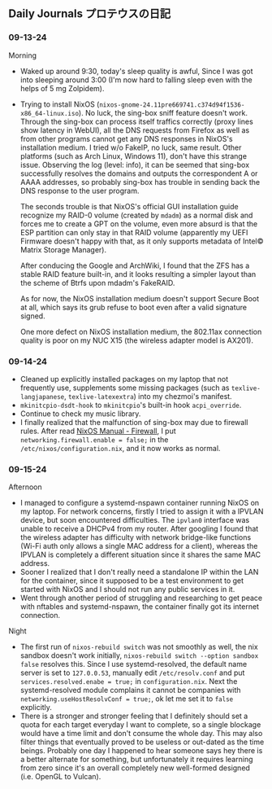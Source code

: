 ## Daily Journals プロテウスの日記

### 09-13-24

Morning
- Waked up around 9:30, today's sleep quality is awful, Since I was got into sleeping around 3:00 (I'm now hard to falling sleep even with the helps of 5 mg Zolpidem).
- Trying to install NixOS (`nixos-gnome-24.11pre669741.c374d94f1536-x86_64-linux.iso`). No luck, the sing-box sniff feature doesn't work. Through the sing-box can process itself traffics correctly (proxy lines show latency in WebUI), all the DNS requests from Firefox as well as from other programs cannot get any DNS responses in NixOS's installation medium. I tried w/o FakeIP, no luck, same result. Other platforms (such as Arch Linux, Windows 11), don't have this strange issue. Observing the log (level: info), it can be seemed that sing-box successfully resolves the domains and outputs the correspondent A or AAAA addresses, so probably sing-box has trouble in sending back the DNS response to the user program.

  The seconds trouble is that NixOS's official GUI installation guide recognize my RAID-0 volume (created by `mdadm`) as a normal disk and forces me to create a GPT on the volume, even more absurd is that the ESP partition can only stay in that RAID volume (apparently my UEFI Firmware doesn't happy with that, as it only supports metadata of Intel&copy; Matrix Storage Manager).

  After conducing the Google and ArchWiki, I found that the ZFS has a stable RAID feature built-in, and it looks resulting a simpler layout than the scheme of Btrfs upon mdadm's FakeRAID.

  As for now, the NixOS installation medium doesn't support Secure Boot at all, which says its grub refuse to boot even after a valid signature signed.

  One more defect on NixOS installation medium, the 802.11ax connection quality is poor on my NUC X15 (the wireless adapter model is AX201).

### 09-14-24

- Cleaned up explicitly installed packages on my laptop that not frequently use, supplements some missing packages (such as `texlive-langjapanese`, `texlive-latexextra`) into my chezmoi's manifest.
- `mkinitcpio-dsdt-hook` to `mkinitcpio`'s built-in hook `acpi_override`.
- Continue to check my music library.
- I finally realized that the malfunction of sing-box may due to firewall rules. After read [NixOS Manual - Firewall](https://nixos.org/manual/nixos/unstable/index.html#sec-firewall), I put `networking.firewall.enable = false;` in the `/etc/nixos/configuration.nix`, and it now works as normal.

### 09-15-24

Afternoon
- I managed to configure a systemd-nspawn container running NixOS on my laptop. For network concerns, firstly I tried to assign it with a IPVLAN device, but soon encountered difficulties. The `ipvlan0` interface was unable to receive a DHCPv4 from my router. After googling I found that the wireless adapter has difficulty with network bridge-like functions (Wi-Fi auth only allows a single MAC address for a client), whereas the IPVLAN is completely a different situation since it shares the same MAC address.
- Sooner I realized that I don't really need a standalone IP within the LAN for the container, since it supposed to be a test environment to get started with NixOS and I should not run any public services in it.
- Went through another period of struggling and researching to get peace with nftables and systemd-nspawn, the container finally got its internet connection.

Night
- The first run of `nixos-rebuild switch` was not smoothly as well, the nix sandbox doesn't work initially, `nixos-rebuild switch --option sandbox false` resolves this. Since I use systemd-resolved, the default name server is set to `127.0.0.53`, manually edit `/etc/resolv.conf` and put `services.resolved.enabe = true;` in `configuration.nix`. Next the systemd-resolved module complains it cannot be companies with `networking.useHostResolvConf = true;`, ok let me set it to `false` explicitly.
- There is a stronger and stronger feeling that I definitely should set a quota for each target everyday I want to complete, so a single blockage would have a time limit and don't consume the whole day. This may also filter things that eventually proved to be useless or out-dated as the time beings. Probably one day I happened to hear someone says hey there is a better alternate for something, but unfortunately it requires learning from zero since it's an overall completely new well-formed designed (i.e. OpenGL to Vulcan).
